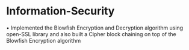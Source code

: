 # Information-Security

•	Implemented the Blowfish Encryption and Decryption algorithm using open-SSL library
and also built a Cipher block chaining on top of the Blowfish Encryption algorithm
